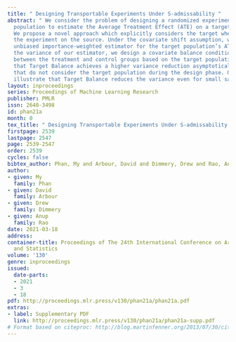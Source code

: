 ```yaml
---
title: " Designing Transportable Experiments Under S-admissability "
abstract: " We consider the problem of designing a randomized experiment on a source
  population to estimate the Average Treatment Effect (ATE) on a target population.
  We propose a novel approach which explicitly considers the target when designing
  the experiment on the source. Under the covariate shift assumption, we design an
  unbiased importance-weighted estimator for the target population’s ATE. To reduce
  the variance of our estimator, we design a covariate balance condition (Target Balance)
  between the treatment and control groups based on the target population. We show
  that Target Balance achieves a higher variance reduction asymptotically than methods
  that do not consider the target population during the design phase. Our experiments
  illustrate that Target Balance reduces the variance even for small sample sizes. "
layout: inproceedings
series: Proceedings of Machine Learning Research
publisher: PMLR
issn: 2640-3498
id: phan21a
month: 0
tex_title: " Designing Transportable Experiments Under S-admissability "
firstpage: 2539
lastpage: 2547
page: 2539-2547
order: 2539
cycles: false
bibtex_author: Phan, My and Arbour, David and Dimmery, Drew and Rao, Anup
author:
- given: My
  family: Phan
- given: David
  family: Arbour
- given: Drew
  family: Dimmery
- given: Anup
  family: Rao
date: 2021-03-18
address:
container-title: Proceedings of The 24th International Conference on Artificial Intelligence
  and Statistics
volume: '130'
genre: inproceedings
issued:
  date-parts:
  - 2021
  - 3
  - 18
pdf: http://proceedings.mlr.press/v130/phan21a/phan21a.pdf
extras:
- label: Supplementary PDF
  link: http://proceedings.mlr.press/v130/phan21a/phan21a-supp.pdf
# Format based on citeproc: http://blog.martinfenner.org/2013/07/30/citeproc-yaml-for-bibliographies/
---
```

